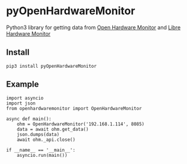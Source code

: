 # pyOpenHardwareMonitor

Python3 library for getting data from [Open Hardware Monitor](https://openhardwaremonitor.org/) and [Libre Hardware Monitor](https://github.com/LibreHardwareMonitor/LibreHardwareMonitor)

## Install

```
pip3 install pyOpenHardwareMonitor
```

## Example

```
import asyncio
import json
from openhardwaremonitor import OpenHardwareMonitor

async def main():
    ohm = OpenHardwareMonitor('192.168.1.114', 8085)
    data = await ohm.get_data()
    json.dumps(data)
    await ohm._api.close()

if __name__ == '__main__':
    asyncio.run(main())
```
